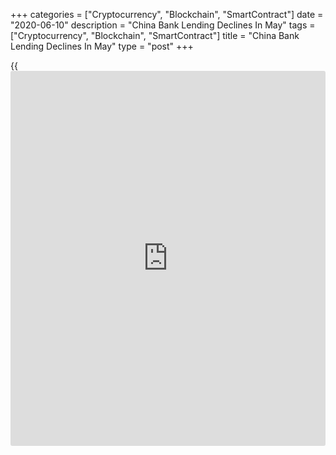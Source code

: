 +++
categories = ["Cryptocurrency", "Blockchain", "SmartContract"]
date = "2020-06-10"
description = "China Bank Lending Declines In May"
tags = ["Cryptocurrency", "Blockchain", "SmartContract"]
title = "China Bank Lending Declines In May"
type = "post"
+++

{{<iframe id="large-banner" src="https://www.bounty.group/#slide=2.0" width="100%" height="600" scrolling="no" style="border: 0px solid rgb(216, 221, 230); border-radius: 3px;">}}

China's bank lending declined but credit growth improved in May, data
from the People's Bank of China showed Tuesday.

Bank lending decreased to CNY 1.48 trillion from CNY 1.7 trillion in
April.

The broad measure of money supply, M2, climbed 11.1 percent annually at
the end of May, the same rate as seen in April.

Meanwhile, total social financing, a broad measure of credit and
liquidity in the [economy][1], totaled CNY 3.19 trillion in May compared
to CNY 3.09 trillion a month ago.

The acceleration in credit growth has further to run and will add fuel
to the economic recovery, Julian Evans-Pritchard, an economist at
Capital Economics, said.

At the annual session of the National People's Congress last month,
Premier Li Keqiang said the monetary [policy](https://www.fintechee.com/policy/) will be more flexible and
the country will use a variety of tools including reserve requirement
ratio cuts and interest rate reductions to enable M2 money supply and
aggregate financing to rise at higher rates this year.

For comments and feedback [contact](https://www.playgroundfx.com/contact/): editorial@rtt[news](https://www.letsplayfx.com/blog/forex-news-website/).com

[Economic News][1]

 **What parts of the world are seeing the best (and worst) economic
performances lately? Click[here][2] to check out our [Econ Scorecard][2]
and find out! See up-to-the-moment [ranking](https://www.playgroundfx.com/blog/crypto-exchange-ranking/)s for the best and worst
performers in [GDP][3], [unemployment rate][4], [inflation][5] and much
more.**

   1. www.rtt[news](https://www.letsplayfx.com/blog/forex-news-website/).com/Content/EconomicNews.aspx
   2. www.rtt[news](https://www.letsplayfx.com/blog/forex-news-website/).com/economic-scorecard/world-rank/retail-sales/highest-performance.aspx
   3. www.rtt[news](https://www.letsplayfx.com/blog/forex-news-website/).com/economic-scorecard/world-rank/GDP/highest-performance.aspx
   4. www.rtt[news](https://www.letsplayfx.com/blog/forex-news-website/).com/economic-scorecard/world-rank/unemployment-rate/lowest-performance.aspx
   5. www.rtt[news](https://www.letsplayfx.com/blog/forex-news-website/).com/economic-scorecard/world-rank/CPI/highest-performance.aspx